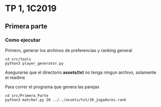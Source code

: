 # TP 1, 1C2019

## Primera parte

### Como ejecutar

Primero, generar los archivos de preferencias y ranking general

```
cd src/tools
python3 player_generator.py
```

Asegurarse que el directorio **assets/txt** no tenga ningun archivo, solamente el readme

Para correr el programa que genera las parejas

```
cd src/Primera_Parte
python3 matcher.py 20 ../../assets/txt/20_jugadores.rank
```
